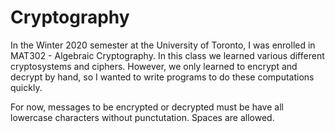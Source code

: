# Cryptography

In the Winter 2020 semester at the University of Toronto, I was enrolled in MAT302 - Algebraic Cryptography. In this class we learned various different cryptosystems and ciphers. However, we only learned to encrypt and decrypt by hand, so I wanted to write programs to do these computations quickly.

For now, messages to be encrypted or decrypted must be have all lowercase characters without punctutation. Spaces are allowed.
